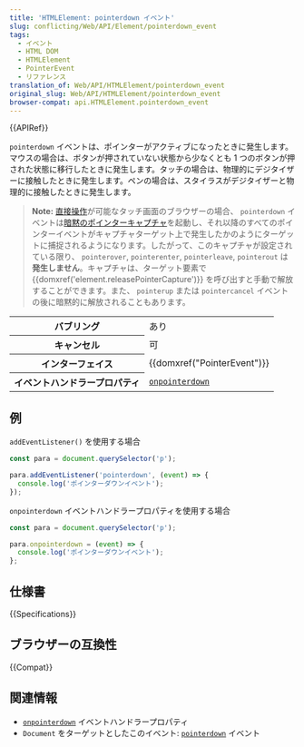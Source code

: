 ```yaml
---
title: 'HTMLElement: pointerdown イベント'
slug: conflicting/Web/API/Element/pointerdown_event
tags:
  - イベント
  - HTML DOM
  - HTMLElement
  - PointerEvent
  - リファレンス
translation_of: Web/API/HTMLElement/pointerdown_event
original_slug: Web/API/HTMLElement/pointerdown_event
browser-compat: api.HTMLElement.pointerdown_event
---
```

{{APIRef}}

`pointerdown` イベントは、ポインターがアクティブになったときに発生します。マウスの場合は、ボタンが押されていない状態から少なくとも 1 つのボタンが押された状態に移行したときに発生します。タッチの場合は、物理的にデジタイザーに接触したときに発生します。ペンの場合は、スタイラスがデジタイザーと物理的に接触したときに発生します。

> **Note:** [直接操作](https://w3c.github.io/pointerevents/#dfn-direct-manipulation)が可能なタッチ画面のブラウザーの場合、 `pointerdown` イベントは[暗黙のポインターキャプチャ](https://w3c.github.io/pointerevents/#dfn-implicit-pointer-capture)を起動し、それ以降のすべてのポインターイベントがキャプチャターゲット上で発生したかのようにターゲットに捕捉されるようになります。したがって、このキャプチャが設定されている限り、 `pointerover`, `pointerenter`, `pointerleave`, `pointerout` は**発生しません**。キャプチャは、ターゲット要素で {{domxref('element.releasePointerCapture')}} を呼び出すと手動で解放することができます。また、 `pointerup` または `pointercancel` イベントの後に暗黙的に解放されることもあります。

<table class="properties">
  <tbody>
    <tr>
      <th scope="row">バブリング</th>
      <td>あり</td>
    </tr>
    <tr>
      <th scope="row">キャンセル</th>
      <td>可</td>
    </tr>
    <tr>
      <th scope="row">インターフェイス</th>
      <td>{{domxref("PointerEvent")}}</td>
    </tr>
    <tr>
      <th scope="row">イベントハンドラープロパティ</th>
      <td>
        <code
          ><a href="/ja/docs/Web/API/GlobalEventHandlers/onpointerdown"
            >onpointerdown</a
          ></code
        >
      </td>
    </tr>
  </tbody>
</table>

## 例

`addEventListener()` を使用する場合

```js
const para = document.querySelector('p');

para.addEventListener('pointerdown', (event) => {
  console.log('ポインターダウンイベント');
});
```

`onpointerdown` イベントハンドラープロパティを使用する場合

```js
const para = document.querySelector('p');

para.onpointerdown = (event) => {
  console.log('ポインターダウンイベント');
};
```

## 仕様書

{{Specifications}}

## ブラウザーの互換性

{{Compat}}

## 関連情報

- [`onpointerdown`](/ja/docs/Web/API/GlobalEventHandlers/onpointerdown) イベントハンドラープロパティ
- `Document` をターゲットとしたこのイベント: [`pointerdown`](/ja/docs/Web/API/Document/pointerdown_event) イベント
